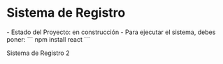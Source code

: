 <h1>Sistema de Registro</h1>
- Estado del Proyecto: en construcción
- Para ejecutar el sistema, debes poner: 
  ``` npm install react ```

Sistema de Registro 2
